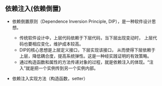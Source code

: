 ## 依赖注入(依赖倒置)
* 依赖倒置原则（Dependence Inversion Principle, DIP），是一种软件设计思想。
    * 传统软件设计中，上层代码依赖于下层代码，当下层出现变动时， 上层代码也要相应变化，维护成本较高。
    * DIP的核心思想是上层定义接口，下层实现该接口， 从而使得下层依赖于上层，降低耦合度，提高系统弹性。这是一种经实践证明的有效策略。
    * 通过构造函数和属性的方法传递对象的过程，就是依赖注入的体现。“注入”就是把一个实例传到另一个实例内部。
    
* 依赖注入实现方法（构造函数，setter）